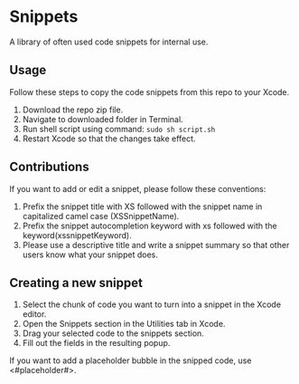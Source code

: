 # Snippets
A library of often used code snippets for internal use.

## Usage
Follow these steps to copy the code snippets from this repo to your Xcode.
1. Download the repo zip file.
2. Navigate to downloaded folder in Terminal.
3. Run shell script using command: `sudo sh script.sh`
4. Restart Xcode so that the changes take effect.

## Contributions
If you want to add or edit a snippet, please follow these conventions:
1. Prefix the snippet title with XS followed with the snippet name in capitalized camel case (XSSnippetName).
2. Prefix the snippet autocompletion keyword with xs followed with the keyword(xssnippetKeyword).
3. Please use a descriptive title and write a snippet summary so that other users know what your snippet does.

## Creating a new snippet
1. Select the chunk of code you want to turn into a snippet in the Xcode editor.
2. Open the Snippets section in the Utilities tab in Xcode.
3. Drag your selected code to the snippets section.
4. Fill out the fields in the resulting popup.

If you want to add a placeholder bubble in the snipped code, use <#placeholder#>.

